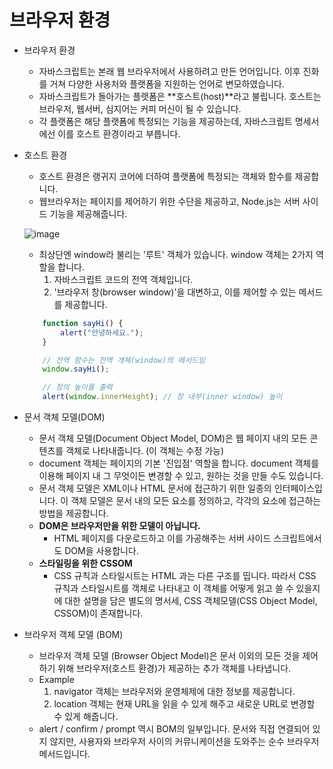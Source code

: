 # 브라우저 환경

- 브라우저 환경

  - 자바스크립트는 본래 웹 브라우저에서 사용하려고 만든 언어입니다.
    이후 진화를 거쳐 다양한 사용처와 플랫폼을 지원하는 언어로 변모하였습니다.
  - 자바스크립트가 돌아가는 플랫폼은 **호스트(host)**라고 불립니다. 호스트는 브라우저, 웹서버, 심지어는 커피 머신이 될 수 있습니다.
  - 각 플랫폼은 해당 플랫폼에 특정되는 기능을 제공하는데, 자바스크립트 명세서에선 이를 호스트 환경이라고 부릅니다.

- 호스트 환경

  - 호스트 환경은 랭귀지 코어에 더하여 플랫폼에 특정되는 객체와 함수를 제공합니다.
  - 웹브라우저는 페이지를 제어하기 위한 수단을 제공하고, Node.js는 서버 사이드 기능을 제공해줍니다.

  ![image](https://user-images.githubusercontent.com/31474272/135719687-788905c3-50d8-4e93-9b62-9d51373ba864.png)

  - 최상단엔 window라 불리는 '루트' 객체가 있습니다. window 객체는 2가지 역할을 합니다.
    1. 자바스크립트 코드의 전역 객체입니다.
    2. '브라우저 창(browser window)'을 대변하고, 이를 제어할 수 있는 메서드를 제공합니다.

  ```Javascript
      function sayHi() {
          alert("안녕하세요.");
      }

      // 전역 함수는 전역 개체(window)의 메서드임
      window.sayHi();

      // 창의 높이를 출력
      alert(window.innerHeight); // 창 내부(inner window) 높이

  ```

- 문서 객체 모델(DOM)

  - 문서 객체 모델(Document Object Model, DOM)은 웹 페이지 내의 모든 콘텐츠를 객체로 나타내줍니다. (이 객체는 수정 가능)
  - document 객체는 페이지의 기본 '진입점' 역할을 합니다. document 객체를 이용해 페이지 내 그 무엇이든 변경할 수 있고, 원하는 것을 만들 수도 있습니다.
  - 문서 객체 모델은 XML이나 HTML 문서에 접근하기 위한 일종의 인터페이스입니다. 이 객체 모델은 문서 내의 모든 요소를 정의하고, 각각의 요소에 접근하는 방법을 제공합니다.
  - **DOM은 브라우저만을 위한 모델이 아닙니다.**
    - HTML 페이지를 다운로드하고 이를 가공해주는 서버 사이드 스크립트에서도 DOM을 사용합니다.
  - **스타일링을 위한 CSSOM**
    - CSS 규칙과 스타일시트는 HTML 과는 다른 구조를 띱니다. 따라서 CSS 규칙과 스타일시트를 객체로 나타내고
      이 객체를 어떻게 읽고 쓸 수 있을지에 대한 설명을 담은 별도의 명서세, CSS 객체모델(CSS Object Model, CSSOM)이 존재합니다.

- 브라우저 객체 모델 (BOM)
  - 브라우저 객체 모델 (Browser Object Model)은 문서 이외의 모든 것을 제어하기 위해 브라우저(호스트 환경)가 제공하는 추가 객체를 나타냅니다.
  - Example
    1. navigator 객체는 브라우저와 운영체제에 대한 정보를 제공합니다.
    2. location 객체는 현재 URL을 읽을 수 있게 해주고 새로운 URL로 변경할 수 있게 해줍니다.
  - alert / confirm / prompt 역시 BOM의 일부입니다. 문서와 직접 연결되어 있지 않지만, 사용자와 브라우저 사이의 커뮤니케이션을 도와주는 순수 브라우저 메서드입니다.
